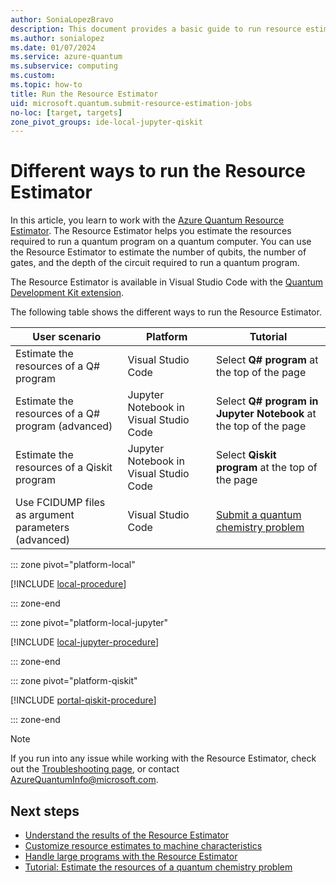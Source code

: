 ```yaml
---
author: SoniaLopezBravo
description: This document provides a basic guide to run resource estimates both locally and online using different SDKs and IDEs.
ms.author: sonialopez
ms.date: 01/07/2024
ms.service: azure-quantum
ms.subservice: computing
ms.custom:
ms.topic: how-to
title: Run the Resource Estimator
uid: microsoft.quantum.submit-resource-estimation-jobs
no-loc: [target, targets]
zone_pivot_groups: ide-local-jupyter-qiskit
---
```


# Different ways to run the Resource Estimator

In this article, you learn to work with the [Azure Quantum Resource Estimator](xref:microsoft.quantum.overview.intro-resource-estimator). The Resource Estimator helps you estimate the resources required to run a quantum program on a quantum computer. You can use the Resource Estimator to estimate the number of qubits, the number of gates, and the depth of the circuit required to run a quantum program.

The Resource Estimator is available in Visual Studio Code with the [Quantum Development Kit extension](xref:microsoft.quantum.install-qdk.overview#installing-the-qdk-on-vs-code). 

The following table shows the different ways to run the Resource Estimator.

|User scenario|Platform| Tutorial|
|---|---|---|
|Estimate the resources of a Q# program|Visual Studio Code| Select **Q# program** at the top of the page|
|Estimate the resources of a Q# program (advanced)|Jupyter Notebook in Visual Studio Code| Select **Q# program in Jupyter Notebook** at the top of the page|
|Estimate the resources of a Qiskit program|Jupyter Notebook in Visual Studio Code|Select **Qiskit program** at the top of the page|
|Use FCIDUMP files as argument parameters (advanced)| Visual Studio Code| [Submit a quantum chemistry problem](xref:microsoft.quantum.tutorial.resource-estimator.chemistry)|


::: zone pivot="platform-local"

[!INCLUDE [local-procedure](includes/how-to-submit-resources-estimation-include-qsharp-local.md)]

::: zone-end

::: zone pivot="platform-local-jupyter"

[!INCLUDE [local-jupyter-procedure](includes/how-to-submit-resources-estimation-include-jupyter-local.md)]

::: zone-end

::: zone pivot="platform-qiskit"

[!INCLUDE [portal-qiskit-procedure](includes/how-to-submit-resources-estimation-include-qiskit.md)]

::: zone-end

> [!NOTE]
> If you run into any issue while working with the Resource Estimator, check out the [Troubleshooting page](xref:microsoft.quantum.azure.common-issues#azure-quantum-resource-estimator), or contact [AzureQuantumInfo@microsoft.com](mailto:AzureQuantumInfo@microsoft.com).

## Next steps

- [Understand the results of the Resource Estimator](xref:microsoft.quantum.overview.resources-estimator-output.data)
- [Customize resource estimates to machine characteristics](xref:microsoft.quantum.overview.resources-estimator)
- [Handle large programs with the Resource Estimator](xref:microsoft.quantum.resource-estimator-caching)
- [Tutorial: Estimate the resources of a quantum chemistry problem](xref:microsoft.quantum.tutorial.resource-estimator.chemistry)
